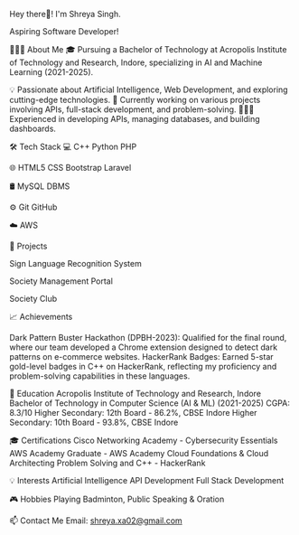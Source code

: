 


Hey there👋! I'm Shreya Singh.


Aspiring Software Developer!

👨🏻‍💻  About Me
🎓   Pursuing a Bachelor of Technology at Acropolis Institute of Technology and Research, Indore, specializing in AI and Machine Learning (2021-2025).

💡   Passionate about Artificial Intelligence, Web Development, and exploring cutting-edge technologies.
🤖   Currently working on various projects involving APIs, full-stack development, and problem-solving.
👨🏻‍💻   Experienced in developing APIs, managing databases, and building dashboards.

🛠  Tech Stack
💻   C++ Python PHP

🌐   HTML5 CSS Bootstrap Laravel

🛢   MySQL DBMS

⚙️   Git GitHub

☁️   AWS


🚀  Projects

Sign Language Recognition System

Society Management Portal

Society Club

📈 Achievements

Dark Pattern Buster Hackathon (DPBH-2023): Qualified for the final round, where our team developed a Chrome extension designed to detect dark patterns on e-commerce websites.
HackerRank Badges: Earned 5-star gold-level badges in C++ on HackerRank, reflecting my proficiency and problem-solving capabilities in these languages.

🌱  Education
Acropolis Institute of Technology and Research, Indore
Bachelor of Technology in Computer Science (AI & ML) (2021-2025)
CGPA: 8.3/10
Higher Secondary: 12th Board - 86.2%, CBSE Indore
Higher Secondary: 10th Board - 93.8%, CBSE Indore

🎓 Certifications
Cisco Networking Academy - Cybersecurity Essentials
AWS Academy Graduate - AWS Academy Cloud Foundations & Cloud Architecting
Problem Solving and C++ - HackerRank

💡 Interests
Artificial Intelligence
API Development
Full Stack Development

🎮   Hobbies
Playing Badminton, Public Speaking & Oration

📫 Contact Me
Email: shreya.xa02@gmail.com

